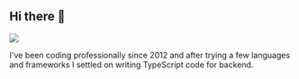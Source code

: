 ## Hi there 👋

![](https://komarev.com/ghpvc/?username=bakasmarius&style=plastic)

I've been coding professionally since 2012 and after trying a few languages and frameworks I settled on writing TypeScript code for backend.
